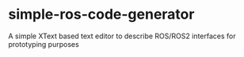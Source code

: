 # simple-ros-code-generator
A simple XText based text editor to describe ROS/ROS2 interfaces for prototyping purposes
